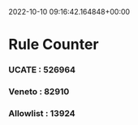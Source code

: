 2022-10-10 09:16:42.164848+00:00
# Rule Counter 
 ### UCATE : 526964

 ### Veneto : 82910

 ### Allowlist : 13924